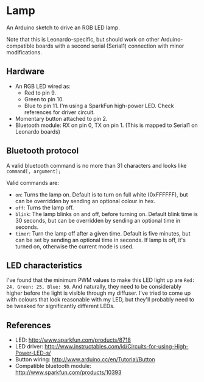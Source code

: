 # Lamp

An Arduino sketch to drive an RGB LED lamp.

Note that this is Leonardo-specific, but should work on other Arduino-compatible boards with a second serial (Serial1) connection with minor modifications.

## Hardware

* An RGB LED wired as:
  * Red to pin 9.
  * Green to pin 10.
  * Blue to pin 11.
  I'm using a SparkFun high-power LED. Check references for driver circuit.
* Momentary button attached to pin 2.
* Bluetooth module: RX on pin 0, TX on pin 1. (This is mapped to Serial1 on
  Leonardo boards)

## Bluetooth protocol

A valid bluetooth command is no more than 31 characters and looks like
`command[, argument];`

Valid commands are:
* `on`: Turns the lamp on. Default is to turn on full white (0xFFFFFF), but
  can be overridden by sending an optional colour in hex.
* `off`: Turns the lamp off.
* `blink`: The lamp blinks on and off, before turning on. Default blink time
  is 30 seconds, but can be overridden by sending an optional time in seconds.
* `timer`: Turn the lamp off after a given time. Default is five minutes, but
  can be set by sending an optional time in seconds. If lamp is off, it's
  turned on, otherwise the current mode is used.
  
## LED characteristics

I've found that the minimum PWM values to make this LED light up are `Red: 24, Green: 25, Blue: 50`. And naturally, they need to be considerably higher before the light is visible through my diffuser. I've tried to come up with colours that look reasonable with my LED, but they'll probably need to be tweaked for significantly different LEDs.
  
## References

* LED: http://www.sparkfun.com/products/8718
* LED driver: http://www.instructables.com/id/Circuits-for-using-High-Power-LED-s/
* Button wiring: http://www.arduino.cc/en/Tutorial/Button
* Compatible bluetooth module: http://www.sparkfun.com/products/10393
